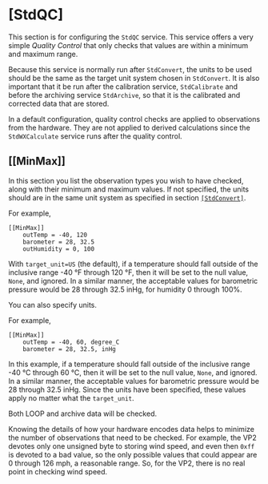 # [StdQC]

This section is for configuring the `StdQC` service. This service offers a very simple _Quality Control_ that only checks that values are within a minimum and maximum range.

Because this service is normally run after `StdConvert`, the units to be used should be the same as the target unit system chosen in `StdConvert`. It is also important that it be run after the calibration service, `StdCalibrate` and before the archiving service `StdArchive`, so that it is the calibrated and corrected data that are stored.

In a default configuration, quality control checks are applied to observations from the hardware. They are not applied to derived calculations since the `StdWXCalculate` service runs after the quality control.

## [[MinMax]]

In this section you list the observation types you wish to have checked, along with their minimum and maximum values. If not specified, the units should are in the same unit system as specified in section [`[StdConvert]`](../stdconvert-config).

For example,

```
[[MinMax]]
    outTemp = -40, 120
    barometer = 28, 32.5
    outHumidity = 0, 100 
```

With `target_unit=US` (the default), if a temperature should fall outside of the inclusive range -40 °F through 120 °F, then it will be set to the null value, `None`, and ignored. In a similar manner, the acceptable values for barometric pressure would be 28 through 32.5 inHg, for humidity 0 through 100%.

You can also specify units.

For example,

```
[[MinMax]]
    outTemp = -40, 60, degree_C
    barometer = 28, 32.5, inHg
```

In this example, if a temperature should fall outside of the inclusive range -40 °C through 60 °C, then it will be set to the null value, `None`, and ignored. In a similar manner, the acceptable values for barometric pressure would be 28 through 32.5 inHg. Since the units have been specified, these values apply no matter what the `target_unit`.

Both LOOP and archive data will be checked.

Knowing the details of how your hardware encodes data helps to minimize the number of observations that need to be checked. For example, the VP2 devotes only one unsigned byte to storing wind speed, and even then `0xff` is devoted to a bad value, so the only possible values that could appear are 0 through 126 mph, a reasonable range. So, for the VP2, there is no real point in checking wind speed.
